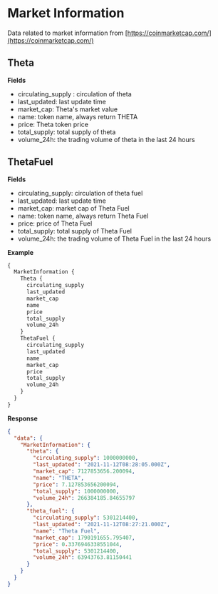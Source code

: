 # Market Information

Data related to market information from [https://coinmarketcap.com/](https://coinmarketcap.com/)
## Theta

**Fields**
- circulating_supply : circulation of theta
- last_updated: last update time
- market_cap: Theta's market value
- name: token name, always return THETA
- price: Theta token price
- total_supply: total supply of theta
- volume_24h: the trading volume of theta in the last 24 hours

## ThetaFuel

**Fields**
- circulating_supply: circulation of theta fuel
- last_updated: last update time
- market_cap: market cap of Theta Fuel
- name: token name, always return Theta Fuel
- price: price of Theta Fuel
- total_supply: total supply of Theta Fuel
- volume_24h: the trading volume of Theta Fuel in the last 24 hours

**Example**
```graphql
{
  MarketInformation {
    Theta {
      circulating_supply
      last_updated
      market_cap
      name
      price
      total_supply
      volume_24h
    }
    ThetaFuel {
      circulating_supply
      last_updated
      name
      market_cap
      price
      total_supply
      volume_24h
    }
  }
}
```
**Response**

```json
{
  "data": {
    "MarketInformation": {
      "theta": {
        "circulating_supply": 1000000000,
        "last_updated": "2021-11-12T08:28:05.000Z",
        "market_cap": 7127853656.200094,
        "name": "THETA",
        "price": 7.127853656200094,
        "total_supply": 1000000000,
        "volume_24h": 266384185.84655797
      },
      "theta_fuel": {
        "circulating_supply": 5301214400,
        "last_updated": "2021-11-12T08:27:21.000Z",
        "name": "Theta Fuel",
        "market_cap": 1790191655.795407,
        "price": 0.3376946338551044,
        "total_supply": 5301214400,
        "volume_24h": 63943763.81150441
      }
    }
  }
}
```
